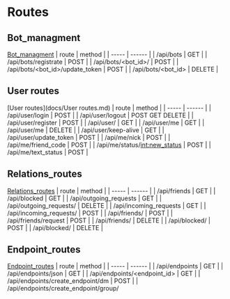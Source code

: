 # Routes

## Bot_managment
[Bot_managment](docs/Bot_managment.md)
| route | method |
| ----- | ------ |
| /api/bots | GET |
| /api/bots/registrate | POST |
| /api/bots/<bot_id>/<nick> | POST |
| /api/bots/<bot_id>/update_token | POST |
| /api/bots/<bot_id> | DELETE |
## User routes
[User routes](docs/User routes.md)
| route | method |
| ----- | ------ |
| /api/user/login | POST |
| /api/user/logout | POST GET DELETE |
| /api/user/register | POST |
| /api/user/<id> | GET |
| /api/user/me | GET |
| /api/user/me | DELETE |
| /api/user/keep-alive | GET |
| /api/user/update_token | POST |
| /api/me/nick | POST |
| /api/me/friend_code | POST |
| /api/me/status/<int:new_status> | POST |
| /api/me/text_status | POST |
## Relations_routes
[Relations_routes](docs/Relations_routes.md)
| route | method |
| ----- | ------ |
| /api/friends | GET |
| /api/blocked | GET |
| /api/outgoing_requests | GET |
| /api/outgoing_requests/<id> | DELETE |
| /api/incoming_requests | GET |
| /api/incoming_requests/<id> | POST |
| /api/friends/<id> | POST |
| /api/friends/request | POST |
| /api/friends/<id> | DELETE |
| /api/blocked/<id> | POST |
| /api/blocked/<id> | DELETE |
## Endpoint_routes
[Endpoint_routes](docs/Endpoint_routes.md)
| route | method |
| ----- | ------ |
| /api/endpoints | GET |
| /api/endpoints/json | GET |
| /api/endpoints/<endpoint_id> | GET |
| /api/endpoints/create_endpoint/dm | POST |
| /api/endpoints/create_endpoint/group/<title> | POST |
| /api/endpoints/<group_id>/create_invite | POST |
| /api/endpoints/<group_id>/invites | GET |
| /api/endpoints/<group_id>/invites | DELETE |
| /api/endpoints/join | GET POST |
| /api/endpoints/<group_id>/leave | DELETE |
| /api/endpoints/<group_id>/kick | DELETE |
## Message_routes
[Message_routes](docs/Message_routes.md)
| route | method |
| ----- | ------ |
| /api/endpoints/<endpoint_id>/messages | GET |
| /api/endpoints/<endpoint_id>/messages/<message_id> | GET |
| /api/endpoints/<endpoint_id>/messages/<message_id>/from | GET |
| /api/endpoints/<endpoint_id>/messages/<message_id>/after | GET |
| /api/endpoints/<endpoint_id>/messages/pinned | GET |
| /api/endpoints/<endpoint_id>/messages/pinned/<message_id>/pinned/from | GET |
| /api/endpoints/<endpoint_id>/messages | POST |
| /api/endpoints/<endpoint_id>/messages/<message_id> | GET |
| /api/endpoints/<endpoint_id>/messages/<message_id> | DELETE |
| /api/endpoints/<endpoint_id>/messages/<message_id> | PATCH |
| /api/endpoints/<endpoint_id>/messages/<message_id>/pin | PATCH |
| /api/endpoints/<endpoint_id>/messages/<message_id>/unpin | PATCH |
## File_routes
[File_routes](docs/File_routes.md)
| route | method |
| ----- | ------ |
| /api/user/set_image | POST |
| /api/user/<user_id>/profile_pic | GET |
| /api/files/upload | POST |
| /api/files/<file_name> | GET |
